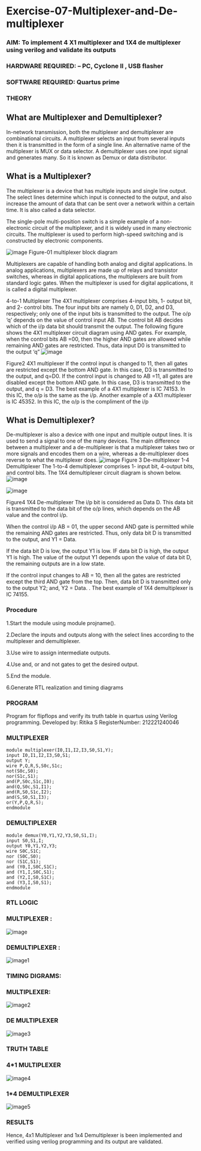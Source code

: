 # Exercise-07-Multiplexer-and-De-multiplexer
### AIM: To implement 4 X1 multiplexer and 1X4 de multiplexer using verilog and validate its outputs
### HARDWARE REQUIRED:  – PC, Cyclone II , USB flasher
### SOFTWARE REQUIRED:   Quartus prime
### THEORY 

## What are Multiplexer and Demultiplexer?
In-network transmission, both the multiplexer and demultiplexer are combinational circuits. A multiplexer selects an input from several inputs then it is transmitted in the form of a single line. An alternative name of the multiplexer is MUX or data selector. A demultiplexer uses one input signal and generates many. So it is known as Demux or data distributor.

## What is a Multiplexer?
The multiplexer is a device that has multiple inputs and single line output. The select lines determine which input is connected to the output, and also increase the amount of data that can be sent over a network within a certain time. It is also called a data selector.

The single-pole multi-position switch is a simple example of a non-electronic circuit of the multiplexer, and it is widely used in many electronic circuits. The multiplexer is used to perform high-speed switching and is constructed by electronic components.

![image](https://user-images.githubusercontent.com/36288975/170912485-73c395c7-23c0-4e78-a53d-a2f0d07d9662.png)
          Figure-01 multiplexer block diagram 

Multiplexers are capable of handling both analog and digital applications. In analog applications, multiplexers are made up of relays and transistor switches, whereas in digital applications, the multiplexers are built from standard logic gates. When the multiplexer is used for digital applications, it is called a digital multiplexer.

4-to-1 Multiplexer
The 4X1 multiplexer comprises 4-input bits, 1- output bit, and 2- control bits. The four input bits are namely 0, D1, D2, and D3, respectively; only one of the input bits is transmitted to the output. The o/p ‘q’ depends on the value of control input AB. The control bit AB decides which of the i/p data bit should transmit the output. The following figure shows the 4X1 multiplexer circuit diagram using AND gates. For example, when the control bits AB =00, then the higher AND gates are allowed while remaining AND gates are restricted. Thus, data input D0 is transmitted to the output ‘q”
![image](https://user-images.githubusercontent.com/36288975/170912568-3598c60a-5035-41f3-b0c4-ccedba13aca5.png)


Figure2 4X1 multiplexer 
If the control input is changed to 11, then all gates are restricted except the bottom AND gate. In this case, D3 is transmitted to the output, and q=D0. If the control input is changed to AB =11, all gates are disabled except the bottom AND gate. In this case, D3 is transmitted to the output, and q = D3. The best example of a 4X1 multiplexer is IC 74153. In this IC, the o/p is the same as the i/p. Another example of a 4X1 multiplexer is IC 45352. In this IC, the o/p is the compliment of the i/p


## What is Demultiplexer?
De-multiplexer is also a device with one input and multiple output lines. It is used to send a signal to one of the many devices. The main difference between a multiplexer and a de-multiplexer is that a multiplexer takes two or more signals and encodes them on a wire, whereas a de-multiplexer does reverse to what the multiplexer does.
![image](https://user-images.githubusercontent.com/36288975/170912606-a30e4b74-1726-4430-b245-2c3c3d9c232d.png)
Figure 3 De-multiplexer 
1-4 Demultiplexer
The 1-to-4 demultiplexer comprises 1- input bit, 4-output bits, and control bits. The 1X4 demultiplexer circuit diagram is shown below.![image](https://user-images.githubusercontent.com/36288975/170912683-00fb746a-1d45-4023-91d1-3a70b841073c.png)

![image](https://user-images.githubusercontent.com/36288975/170912741-7cbd52af-7e0d-4be3-b5c6-6fb9c4eca7c9.png)

Figure4 1X4 De-multiplexer 
The i/p bit is considered as Data D. This data bit is transmitted to the data bit of the o/p lines, which depends on the AB value and the control i/p.

When the control i/p AB = 01, the upper second AND gate is permitted while the remaining AND gates are restricted. Thus, only data bit D is transmitted to the output, and Y1 = Data.

If the data bit D is low, the output Y1 is low. IF data bit D is high, the output Y1 is high. The value of the output Y1 depends upon the value of data bit D, the remaining outputs are in a low state.

If the control input changes to AB = 10, then all the gates are restricted except the third AND gate from the top. Then, data bit D is transmitted only to the output Y2; and, Y2 = Data. . The best example of 1X4 demultiplexer is IC 74155.

 
 
### Procedure
1.Start the module using module projname().

2.Declare the inputs and outputs along with the select lines according to the multiplexer and demultiplexer.

3.Use wire to assign intermediate outputs.

4.Use and, or and not gates to get the desired output.

5.End the module.

6.Generate RTL realization and timing diagrams


### PROGRAM 

Program for flipflops  and verify its truth table in quartus using Verilog programming.
Developed by: Ritika S
RegisterNumber:  212221240046

### MULTIPLEXER
```
module multiplexer(I0,I1,I2,I3,S0,S1,Y);
input I0,I1,I2,I3,S0,S1;
output Y;
wire P,Q,R,S,S0c,S1c;
not(S0c,S0);
nor(S1c,S1);
and(P,S0c,S1c,I0);
and(Q,S0c,S1,I1);
and(R,S0,S1c,I2);
and(S,S0,S1,I3);
or(Y,P,Q,R,S);
endmodule
```
### DEMULTIPLEXER

```
module demux(Y0,Y1,Y2,Y3,S0,S1,I);
input S0,S1,I;
output Y0,Y1,Y2,Y3;
wire S0C,S1C;
nor (S0C,S0);
nor (S1C,S1);
and (Y0,I,S0C,S1C);
and (Y1,I,S0C,S1);
and (Y2,I,S0,S1C);
and (Y3,I,S0,S1);
endmodule

```




### RTL LOGIC  

### MULTIPLEXER :
![image](https://github.com/Ritika-2706/Exercise-07-Multiplexer-and-De-multiplexer/assets/93427238/b8cfe307-fb04-4a49-8c41-d453a0c83785)

### DEMULTIPLEXER :
![image1](https://github.com/Ritika-2706/Exercise-07-Multiplexer-and-De-multiplexer/assets/93427238/78f7f3c8-8f20-4a4b-a6c2-133e990372cc)


### TIMING DIGRAMS:

### MULTIPLEXER:
![image2](https://github.com/Ritika-2706/Exercise-07-Multiplexer-and-De-multiplexer/assets/93427238/376a43f5-f8d2-4670-af15-81e3eff9eca7)


### DE MULTIPLEXER
![image3](https://github.com/Ritika-2706/Exercise-07-Multiplexer-and-De-multiplexer/assets/93427238/b443e86b-f8c2-4b4b-aba5-606c72bdd53d)

### TRUTH TABLE

### 4*1 MULTIPLEXER
![image4](https://github.com/Ritika-2706/Exercise-07-Multiplexer-and-De-multiplexer/assets/93427238/ae1dd7f1-b19a-4b94-bd2a-8d648f399b39)


### 1*4 DEMULTIPLEXER
![image5](https://github.com/Ritika-2706/Exercise-07-Multiplexer-and-De-multiplexer/assets/93427238/84f3e52b-6e45-4cf8-8e86-72a9c24cce98)





 






### RESULTS 
Hence, 4x1 Multiplexer and 1x4 Demultiplexer is been implemented and verified using verilog programming and its output are validated.
